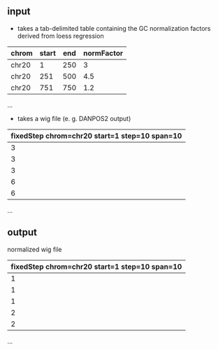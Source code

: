 ## input

+ takes a tab-delimited table containing the GC normalization factors derived from loess regression 

|chrom  |start  |end  |normFactor |
|---	|---	|---	|---	|
|chr20   	|1	   	|250   	|3   	|
|chr20   	|251	   	|500  	|4.5   	|
|chr20   	|751	  	|750   	|1.2   	|

...

+ takes a wig file (e. g. DANPOS2 output)

|fixedStep chrom=chr20 start=1 step=10 span=10 |
|---	|
|3 |
|3 |
|3 |
|6 |
|6 |

...


## output

normalized wig file

|fixedStep chrom=chr20 start=1 step=10 span=10 |
|---	|
|1 |
|1 |
|1 |
|2 |
|2 |

...
